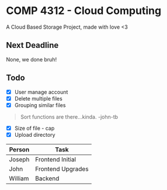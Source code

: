 # COMP 4312 - Cloud Computing
A Cloud Based Storage Project, made with love <3
<br>
## Next Deadline
None, we done bruh!
<br>

## Todo

- [x] User manage account
- [x] Delete multiple files
- [x] Grouping similar files
> Sort functions are there...kinda. -john-tb
- [x] Size of file - cap
- [x] Upload directory

| Person  | Task |
| ------------- | ------------- |
| Joseph  | Frontend Initial  |
| John  | Frontend Upgrades  |
| William  | Backend  |
